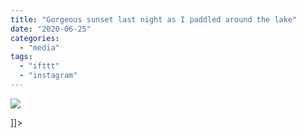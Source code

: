 ```yaml
---
title: "Gorgeous sunset last night as I paddled around the lake"
date: "2020-06-25"
categories: 
  - "media"
tags: 
  - "ifttt"
  - "instagram"
---
```


![](images/Mathew-Ingram-on-Instagram-“Gorgeous-sunset-last-night-as-I-paddled-around-the-lake-kayaktime”.png)

\]\]>
